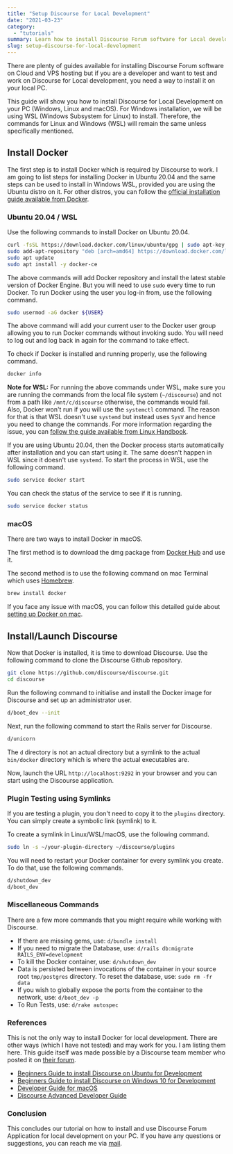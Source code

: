 ```yaml
---
title: "Setup Discourse for Local Development"
date: "2021-03-23"
category: 
  - "tutorials"
summary: Learn how to install Discourse Forum software for Local development.
slug: setup-discourse-for-local-development
---
```


There are plenty of guides available for installing Discourse Forum software on Cloud and VPS hosting but if you are a developer and want to test and work on Discourse for Local development, you need a way to install it on your local PC.

This guide will show you how to install Discourse for Local Development on your PC (Windows, Linux and macOS). For Windows installation, we will be using WSL (Windows Subsystem for Linux) to install. Therefore, the commands for Linux and Windows (WSL) will remain the same unless specifically mentioned.

## Install Docker

The first step is to install Docker which is required by Discourse to work. I am going to list steps for installing Docker in Ubuntu 20.04 and the same steps can be used to install in Windows WSL, provided you are using the Ubuntu distro on it. For other distros, you can follow the [official installation guide available from Docker](https://docs.docker.com/engine/install/).

### Ubuntu 20.04 / WSL

Use the following commands to install Docker on Ubuntu 20.04.

```bash
curl -fsSL https://download.docker.com/linux/ubuntu/gpg | sudo apt-key add -
sudo add-apt-repository "deb [arch=amd64] https://download.docker.com/linux/ubuntu $(lsb_release -cs) stable"
sudo apt update
sudo apt install -y docker-ce
```

The above commands will add Docker repository and install the latest stable version of Docker Engine. But you will need to use `sudo` every time to run Docker. To run Docker using the user you log-in from, use the following command.

```bash
sudo usermod -aG docker ${USER}
```

The above command will add your current user to the Docker user group allowing you to run Docker commands without invoking sudo. You will need to log out and log back in again for the command to take effect.

To check if Docker is installed and running properly, use the following command.

```bash
docker info
```

**Note for WSL:** For running the above commands under WSL, make sure you are running the commands from the local file system (`~/discourse`) and not from a path like `/mnt/c/discourse` otherwise, the commands would fail. Also, Docker won't run if you will use the `systemctl` command. The reason for that is that WSL doesn't use `systemd` but instead uses `SysV` and hence you need to change the commands. For more information regarding the issue, you can [follow the guide available from Linux Handbook](https://linuxhandbook.com/system-has-not-been-booted-with-systemd/).

If you are using Ubuntu 20.04, then the Docker process starts automatically after installation and you can start using it. The same doesn't happen in WSL since it doesn't use `systemd`. To start the process in WSL, use the following command.

```bash
sudo service docker start
```

You can check the status of the service to see if it is running.

```bash
sudo service docker status
```

### macOS

There are two ways to install Docker in macOS.

The first method is to download the dmg package from [Docker Hub](https://hub.docker.com/editions/community/docker-ce-desktop-mac/) and use it.

The second method is to use the following command on mac Terminal which uses [Homebrew](https://brew.sh/).

```bash
brew install docker
```

If you face any issue with macOS, you can follow this detailed guide about [setting up Docker on mac](https://medium.com/crowdbotics/a-complete-one-by-one-guide-to-install-docker-on-your-mac-os-using-homebrew-e818eb4cfc3).

## Install/Launch Discourse

Now that Docker is installed, it is time to download Discourse. Use the following command to clone the Discourse Github repository.

```bash
git clone https://github.com/discourse/discourse.git
cd discourse
```

Run the following command to initialise and install the Docker image for Discourse and set up an administrator user.

```bash
d/boot_dev --init
```

Next, run the following command to start the Rails server for Discourse.

```bash
d/unicorn
```

The `d` directory is not an actual directory but a symlink to the actual `bin/docker` directory which is where the actual executables are.

Now, launch the URL `http://localhost:9292` in your browser and you can start using the Discourse application.

### Plugin Testing using Symlinks

If you are testing a plugin, you don't need to copy it to the `plugins` directory. You can simply create a symbolic link (symlink) to it.

To create a symlink in Linux/WSL/macOS, use the following command.

```bash
sudo ln -s ~/your-plugin-directory ~/discourse/plugins
```

You will need to restart your Docker container for every symlink you create. To do that, use the following commands.

```bash
d/shutdown_dev
d/boot_dev
```

### Miscellaneous Commands

There are a few more commands that you might require while working with Discourse.

- If there are missing gems, use: `d/bundle install`
- If you need to migrate the Database, use: `d/rails db:migrate RAILS_ENV=development`
- To kill the Docker container, use: `d/shutdown_dev`
- Data is persisted between invocations of the container in your source root `tmp/postgres` directory. To reset the database, use: `sudo rm -fr data`
- If you wish to globally expose the ports from the container to the network, use: `d/boot_dev -p`
- To Run Tests, use: `d/rake autospec`

### References

This is not the only way to install Docker for local development. There are other ways (which I have not tested) and may work for you. I am listing them here. This guide itself was made possible by a Discourse team member who posted it on [their forum](https://meta.discourse.org/t/beginners-guide-to-install-discourse-for-development-using-docker/102009).

- [Beginners Guide to install Discourse on Ubuntu for Development](https://meta.discourse.org/t/beginners-guide-to-install-discourse-on-ubuntu-for-development/14727)
- [Beginners Guide to install Discourse on Windows 10 for Development](https://meta.discourse.org/t/beginners-guide-to-install-discourse-on-windows-10-for-development/75149)
- [Developer Guide for macOS](https://github.com/discourse/discourse/blob/master/docs/DEVELOPMENT-OSX-NATIVE.md)
- [Discourse Advanced Developer Guide](https://github.com/discourse/discourse/blob/master/docs/DEVELOPER-ADVANCED.md)

### Conclusion

This concludes our tutorial on how to install and use Discourse Forum Application for local development on your PC. If you have any questions or suggestions, you can reach me via [mail](mailto:navjot@nspeaks.com).
